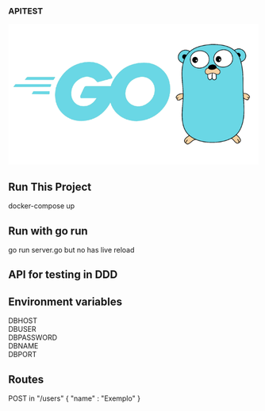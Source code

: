
### APITEST
![plot](go.png)

## Run This Project

docker-compose up

## Run with go run

go run server.go
but no has live reload
## API for testing in DDD


## Environment variables

DBHOST <br>
DBUSER <br>
DBPASSWORD <br>
DBNAME <br>
DBPORT <br>

## Routes

POST in "/users"
{
    "name" : "Exemplo"
}
